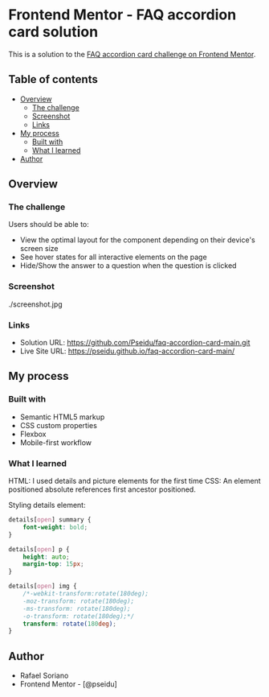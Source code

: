 # Frontend Mentor - FAQ accordion card solution
This is a solution to the [FAQ accordion card challenge on Frontend Mentor](https://www.frontendmentor.io/challenges/faq-accordion-card-XlyjD0Oam).

## Table of contents
- [Overview](#overview)
  - [The challenge](#the-challenge)
  - [Screenshot](#screenshot)
  - [Links](#links)
- [My process](#my-process)
  - [Built with](#built-with)
  - [What I learned](#what-i-learned)
- [Author](#author)

## Overview
### The challenge

Users should be able to:
- View the optimal layout for the component depending on their device's screen size
- See hover states for all interactive elements on the page
- Hide/Show the answer to a question when the question is clicked

### Screenshot
./screenshot.jpg

### Links
- Solution URL: https://github.com/Pseidu/faq-accordion-card-main.git
- Live Site URL: https://pseidu.github.io/faq-accordion-card-main/

## My process
### Built with
- Semantic HTML5 markup
- CSS custom properties
- Flexbox
- Mobile-first workflow

### What I learned
HTML: I used details and picture elements for the first time
CSS: An element positioned absolute references first ancestor positioned.

Styling details element:
```css
details[open] summary {
    font-weight: bold;
}

details[open] p {
    height: auto;
    margin-top: 15px;
}

details[open] img {
    /*-webkit-transform:rotate(180deg);
    -moz-transform: rotate(180deg);
    -ms-transform: rotate(180deg);
    -o-transform: rotate(180deg);*/
    transform: rotate(180deg);
}

```

## Author
- Rafael Soriano
- Frontend Mentor - [@pseidu]
